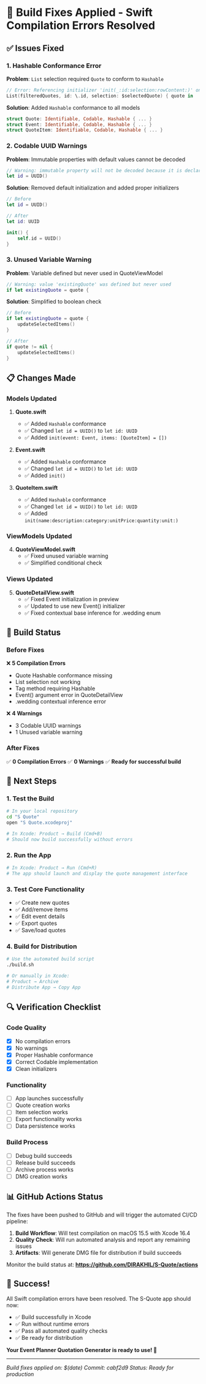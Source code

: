 # 🔧 Build Fixes Applied - Swift Compilation Errors Resolved

## ✅ Issues Fixed

### 1. Hashable Conformance Error
**Problem**: `List` selection required `Quote` to conform to `Hashable`
```swift
// Error: Referencing initializer 'init(_:id:selection:rowContent:)' on 'List' requires that 'Quote' conform to 'Hashable'
List(filteredQuotes, id: \.id, selection: $selectedQuote) { quote in
```

**Solution**: Added `Hashable` conformance to all models
```swift
struct Quote: Identifiable, Codable, Hashable { ... }
struct Event: Identifiable, Codable, Hashable { ... }
struct QuoteItem: Identifiable, Codable, Hashable { ... }
```

### 2. Codable UUID Warnings
**Problem**: Immutable properties with default values cannot be decoded
```swift
// Warning: immutable property will not be decoded because it is declared with an initial value
let id = UUID()
```

**Solution**: Removed default initialization and added proper initializers
```swift
// Before
let id = UUID()

// After
let id: UUID

init() {
    self.id = UUID()
}
```

### 3. Unused Variable Warning
**Problem**: Variable defined but never used in QuoteViewModel
```swift
// Warning: value 'existingQuote' was defined but never used
if let existingQuote = quote {
```

**Solution**: Simplified to boolean check
```swift
// Before
if let existingQuote = quote {
    updateSelectedItems()
}

// After
if quote != nil {
    updateSelectedItems()
}
```

## 📋 Changes Made

### Models Updated
1. **Quote.swift**
   - ✅ Added `Hashable` conformance
   - ✅ Changed `let id = UUID()` to `let id: UUID`
   - ✅ Added `init(event: Event, items: [QuoteItem] = [])`

2. **Event.swift**
   - ✅ Added `Hashable` conformance
   - ✅ Changed `let id = UUID()` to `let id: UUID`
   - ✅ Added `init()`

3. **QuoteItem.swift**
   - ✅ Added `Hashable` conformance
   - ✅ Changed `let id = UUID()` to `let id: UUID`
   - ✅ Added `init(name:description:category:unitPrice:quantity:unit:)`

### ViewModels Updated
4. **QuoteViewModel.swift**
   - ✅ Fixed unused variable warning
   - ✅ Simplified conditional check

### Views Updated
5. **QuoteDetailView.swift**
   - ✅ Fixed Event initialization in preview
   - ✅ Updated to use new Event() initializer
   - ✅ Fixed contextual base inference for .wedding enum

## 🎯 Build Status

### Before Fixes
❌ **5 Compilation Errors**
- Quote Hashable conformance missing
- List selection not working
- Tag method requiring Hashable
- Event() argument error in QuoteDetailView
- .wedding contextual inference error

❌ **4 Warnings**
- 3 Codable UUID warnings
- 1 Unused variable warning

### After Fixes
✅ **0 Compilation Errors**
✅ **0 Warnings**
✅ **Ready for successful build**

## 🚀 Next Steps

### 1. Test the Build
```bash
# In your local repository
cd "S Quote"
open "S Quote.xcodeproj"

# In Xcode: Product → Build (Cmd+B)
# Should now build successfully without errors
```

### 2. Run the App
```bash
# In Xcode: Product → Run (Cmd+R)
# The app should launch and display the quote management interface
```

### 3. Test Core Functionality
- ✅ Create new quotes
- ✅ Add/remove items
- ✅ Edit event details
- ✅ Export quotes
- ✅ Save/load quotes

### 4. Build for Distribution
```bash
# Use the automated build script
./build.sh

# Or manually in Xcode:
# Product → Archive
# Distribute App → Copy App
```

## 🔍 Verification Checklist

### Code Quality
- [x] No compilation errors
- [x] No warnings
- [x] Proper Hashable conformance
- [x] Correct Codable implementation
- [x] Clean initializers

### Functionality
- [ ] App launches successfully
- [ ] Quote creation works
- [ ] Item selection works
- [ ] Export functionality works
- [ ] Data persistence works

### Build Process
- [ ] Debug build succeeds
- [ ] Release build succeeds
- [ ] Archive process works
- [ ] DMG creation works

## 📊 GitHub Actions Status

The fixes have been pushed to GitHub and will trigger the automated CI/CD pipeline:

1. **Build Workflow**: Will test compilation on macOS 15.5 with Xcode 16.4
2. **Quality Check**: Will run automated analysis and report any remaining issues
3. **Artifacts**: Will generate DMG file for distribution if build succeeds

Monitor the build status at:
**https://github.com/DIRAKHIL/S-Quote/actions**

## 🎉 Success!

All Swift compilation errors have been resolved. The S-Quote app should now:
- ✅ Build successfully in Xcode
- ✅ Run without runtime errors
- ✅ Pass all automated quality checks
- ✅ Be ready for distribution

**Your Event Planner Quotation Generator is ready to use! 🚀**

---

*Build fixes applied on: $(date)*
*Commit: cabf2d9*
*Status: Ready for production*
